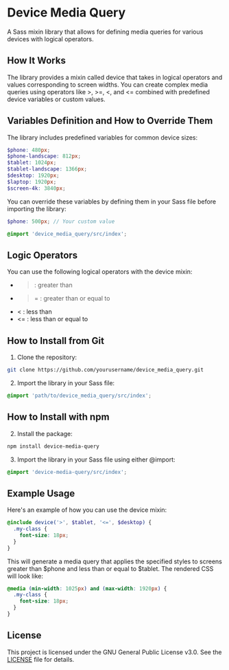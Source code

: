 # Device Media Query

A Sass mixin library that allows for defining media queries for various devices with logical operators.

## How It Works

The library provides a mixin called device that takes in logical operators and values corresponding to screen widths. You can create complex media queries using operators like >, >=, <, and <= combined with predefined device variables or custom values.

## Variables Definition and How to Override Them

The library includes predefined variables for common device sizes:

```scss
$phone: 480px;
$phone-landscape: 812px;
$tablet: 1024px;
$tablet-landscape: 1366px;
$desktop: 1920px;
$laptop: 1920px;
$screen-4k: 3840px;
```
You can override these variables by defining them in your Sass file before importing the library:

```scss
$phone: 500px; // Your custom value

@import 'device_media_query/src/index';
```

## Logic Operators

You can use the following logical operators with the device mixin:

- > : greater than
- >= : greater than or equal to
- < : less than
- <= : less than or equal to

## How to Install from Git

1) Clone the repository:

```bash
git clone https://github.com/yourusername/device_media_query.git
```

2) Import the library in your Sass file:

```scss
@import 'path/to/device_media_query/src/index';
```

## How to Install with npm

2) Install the package:

```bash
npm install device-media-query
```

3) Import the library in your Sass file using either @import:

```scss
@import 'device-media-query/src/index';
```

## Example Usage

Here's an example of how you can use the device mixin:

```scss
@include device('>', $tablet, '<=', $desktop) {
  .my-class {
    font-size: 18px;
  }
}
```
This will generate a media query that applies the specified styles to screens greater than $phone and less than or equal to $tablet.
The rendered CSS will look like:

```css
@media (min-width: 1025px) and (max-width: 1920px) {
  .my-class {
    font-size: 18px;
  }
}
```

## License

This project is licensed under the GNU General Public License v3.0. See the [LICENSE](LICENSE) file for details.
